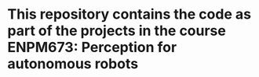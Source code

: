 # This repository contains the code as part of the projects in the course ENPM673: Perception for autonomous robots
